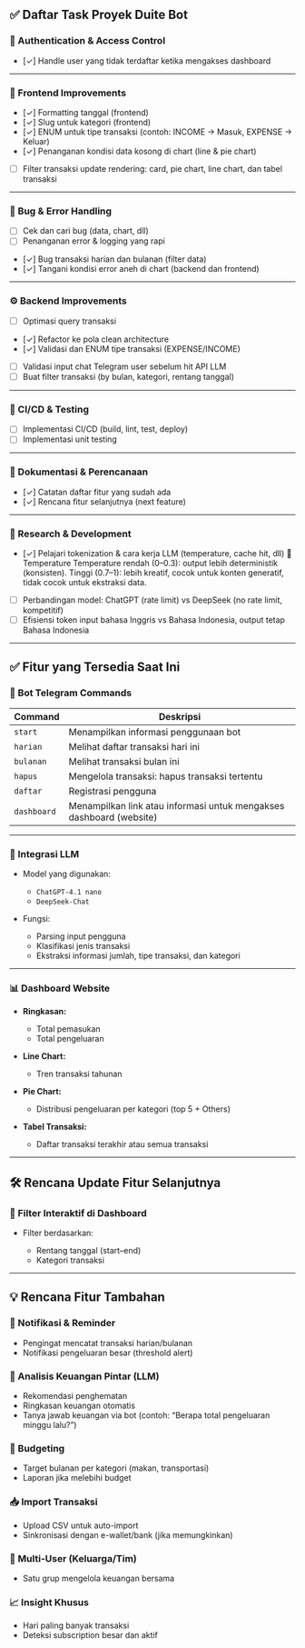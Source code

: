 ## ✅ Daftar Task Proyek Duite Bot

### 🔐 Authentication & Access Control

* [✓] Handle user yang tidak terdaftar ketika mengakses dashboard

---

### 🎨 Frontend Improvements

* \[✓] Formatting tanggal (frontend)
* \[✓] Slug untuk kategori (frontend)
* \[✓] ENUM untuk tipe transaksi (contoh: INCOME → Masuk, EXPENSE → Keluar)
* \[✓] Penanganan kondisi data kosong di chart (line & pie chart)
* [ ] Filter transaksi update rendering: card, pie chart, line chart, dan tabel transaksi

---

### 🐞 Bug & Error Handling

* [ ] Cek dan cari bug (data, chart, dll)
* [ ] Penanganan error & logging yang rapi
* \[✓] Bug transaksi harian dan bulanan (filter data)
* [✓] Tangani kondisi error aneh di chart (backend dan frontend)

---

### ⚙️ Backend Improvements

* [ ] Optimasi query transaksi
* [✓] Refactor ke pola clean architecture
* \[✓] Validasi dan ENUM tipe transaksi (EXPENSE/INCOME)
* [ ] Validasi input chat Telegram user sebelum hit API LLM
* [ ] Buat filter transaksi (by bulan, kategori, rentang tanggal)

---

### 🚀 CI/CD & Testing

* [ ] Implementasi CI/CD (build, lint, test, deploy)
* [ ] Implementasi unit testing

---

### 📝 Dokumentasi & Perencanaan

* [✓] Catatan daftar fitur yang sudah ada
* [✓] Rencana fitur selanjutnya (next feature)

---

### 🔬 Research & Development

* [✓] Pelajari tokenization & cara kerja LLM (temperature, cache hit, dll)
🔹 Temperature
Temperature rendah (0–0.3): output lebih deterministik (konsisten).
Tinggi (0.7–1): lebih kreatif, cocok untuk konten generatif, tidak cocok untuk ekstraksi data.

* [ ] Perbandingan model: ChatGPT (rate limit) vs DeepSeek (no rate limit, kompetitif)
* [ ] Efisiensi token input bahasa Inggris vs Bahasa Indonesia, output tetap Bahasa Indonesia

---

## ✅ Fitur yang Tersedia Saat Ini

### 🤖 Bot Telegram Commands

| Command     | Deskripsi                                                           |
| ----------- | ------------------------------------------------------------------- |
| `start`     | Menampilkan informasi penggunaan bot                                |
| `harian`    | Melihat daftar transaksi hari ini                                   |
| `bulanan`   | Melihat transaksi bulan ini                                         |
| `hapus`     | Mengelola transaksi: hapus transaksi tertentu                       |
| `daftar`    | Registrasi pengguna                                                 |
| `dashboard` | Menampilkan link atau informasi untuk mengakses dashboard (website) |

---

### 🔗 Integrasi LLM

* Model yang digunakan:

  * `ChatGPT-4.1 nano`
  * `DeepSeek-Chat`
* Fungsi:

  * Parsing input pengguna
  * Klasifikasi jenis transaksi
  * Ekstraksi informasi jumlah, tipe transaksi, dan kategori

---

### 📊 Dashboard Website

* **Ringkasan:**

  * Total pemasukan
  * Total pengeluaran
* **Line Chart:**

  * Tren transaksi tahunan
* **Pie Chart:**

  * Distribusi pengeluaran per kategori (top 5 + Others)
* **Tabel Transaksi:**

  * Daftar transaksi terakhir atau semua transaksi

---

## 🛠️ Rencana Update Fitur Selanjutnya

### 🎯 Filter Interaktif di Dashboard

* Filter berdasarkan:

  * Rentang tanggal (start–end)
  * Kategori transaksi

---

## 💡 Rencana Fitur Tambahan

### 🔔 Notifikasi & Reminder

* Pengingat mencatat transaksi harian/bulanan
* Notifikasi pengeluaran besar (threshold alert)

### 🧠 Analisis Keuangan Pintar (LLM)

* Rekomendasi penghematan
* Ringkasan keuangan otomatis
* Tanya jawab keuangan via bot (contoh: “Berapa total pengeluaran minggu lalu?”)

### 📅 Budgeting

* Target bulanan per kategori (makan, transportasi)
* Laporan jika melebihi budget

### 📥 Import Transaksi

* Upload CSV untuk auto-import
* Sinkronisasi dengan e-wallet/bank (jika memungkinkan)

### 👥 Multi-User (Keluarga/Tim)

* Satu grup mengelola keuangan bersama

### 📈 Insight Khusus

* Hari paling banyak transaksi
* Deteksi subscription besar dan aktif